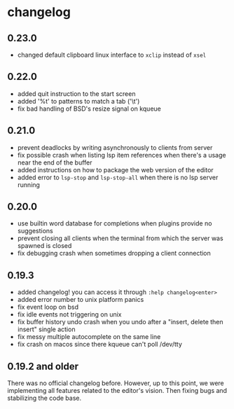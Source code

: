 # changelog

## 0.23.0
- changed default clipboard linux interface to `xclip` instead of `xsel`

## 0.22.0
- added quit instruction to the start screen
- added '%t' to patterns to match a tab ('\t')
- fix bad handling of BSD's resize signal on kqueue

## 0.21.0
- prevent deadlocks by writing asynchronously to clients from server
- fix possible crash when listing lsp item references when there's a usage near the end of the buffer
- added instructions on how to package the web version of the editor
- added error to `lsp-stop` and `lsp-stop-all` when there is no lsp server running

## 0.20.0
- use builtin word database for completions when plugins provide no suggestions
- prevent closing all clients when the terminal from which the server was spawned is closed
- fix debugging crash when sometimes dropping a client connection

## 0.19.3
- added changelog! you can access it through `:help changelog<enter>`
- added error number to unix platform panics
- fix event loop on bsd
- fix idle events not triggering on unix
- fix buffer history undo crash when you undo after a "insert, delete then insert" single action
- fix messy multiple autocomplete on the same line
- fix crash on macos since there kqueue can't poll /dev/tty

## 0.19.2 and older
There was no official changelog before.
However, up to this point, we were implementing all features related to the editor's vision.
Then fixing bugs and stabilizing the code base.

